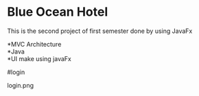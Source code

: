 # Blue Ocean Hotel<br>

This is the second project of first semester done by using JavaFx

*MVC Architecture<br>
*Java<br>
*UI make using javaFx

#login

login.png